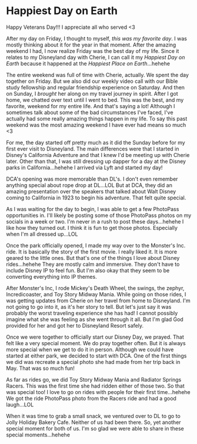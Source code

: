# Happiest Day on Earth

Happy Veterans Day!!! I appreciate all who served <3

After my day on Friday, I thought to myself, *this was my favorite day*. I was mostly thinking about it for the year in that moment. After the amazing weekend I had, I now realize Friday was the best day of my life. Since it relates to my Disneyland day with Cherie, I can call it my *Happiest Day on Earth* because it happened at the *Happiest Place on Earth*...hehehe

The entire weekend was full of time with Cherie, actually. We spent the day together on Friday. But we also did our weekly video call with our Bible study fellowship and regular friendship experience on Saturday. And then on Sunday, I *brought* her along on my travel journey in spirit. After I got home, we chatted over text until I went to bed. This was the best, and my favorite, weekend for my entire life. And that's saying a lot! Although I sometimes talk about some of the bad circumstances I've faced, I've actually had some really amazing things happen in my life. To say this past weekend was the most amazing weekend I have ever had means so much <3

For me, the day started off pretty much as it did the Sunday before for my first ever visit to Disneyland. The main differences were that I started in Disney's California Adventure and that I knew I'd be meeting up with Cherie later. Other than that, I was still dressing up dapper for a day at the Disney parks in California...hehehe I arrived via Lyft and started my day!

DCA's opening was more memorable than DL's. I don't even remember anything special about rope drop at DL...LOL But at DCA, they did an amazing presentation over the speakers that talked about Walt Disney coming to California in 1923 to begin his adventure. That felt quite special.

As I was waiting for the day to begin, I was able to get a few PhotoPass opportunities in. I'll likely be posting some of those PhotoPass photos on my socials in a week or two. I'm never in a rush to post these days...hehehe I like how they turned out. I think it is fun to get those photos. Especially when I'm all dressed up...LOL

Once the park officially opened, I made my way over to the Monster's Inc. ride. It is basically the story of the first movie. I really liked it. It is more geared to the little ones. But that's one of the things I love about Disney rides...hehehe They are mostly calm and immersive. They don't have to include Disney IP to feel fun. But I'm also okay that they seem to be converting everything into IP themes.

After Monster's Inc, I rode Mickey's Death Wheel, the swings, the zephyr, Incredicoaster, and Toy Story Midway Mania. While going on those rides, I was getting updates from Cherie on her travel from home to Disneyland. I'm not going to go into it, as it's her story to tell. But let's just say it was probably the worst traveling experience she has had! I cannot possibly imagine what she was feeling as she went through it all. But I'm glad God provided for her and got her to Disneyland Resort safely.

Once we were together to officially start our Disney Day, we prayed. That felt like a very special moment. We do pray together often. But it is always more special when we get to do it in person. Although we could have started at either park, we decided to start with DCA. One of the first things we did was recreate a special photo she had made from her trip back in May. That was so much fun!

As far as rides go, we did Toy Story Midway Mania and Radiator Springs Racers. This was the first time she had ridden either of those two. So that was special too! I love to go on rides with people for their first time...hehehe We got the ride PhotoPass photo from the Racers ride and had a good laugh...LOL

When it was time to grab a small snack, we ventured over to DL to go to Jolly Holiday Bakery Cafe. Neither of us had been there. So, yet another special moment for both of us. I'm so glad we were able to share in these special moments...hehehe